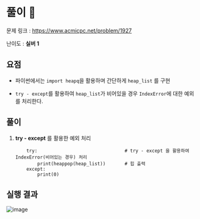 # 풀이 :notebook:

   문제 링크 : https://www.acmicpc.net/problem/1927
   
   난이도 : __실버 1__
   
## 요점
- 파이썬에서는 `import heapq`을 활용하며 간단하게 `heap_list` 를 구현 

- `try - except`를 활용하여 `heap_list`가 비어있을 경우 `IndexError`에 대한 예외를 처리한다.

## 풀이
1. __try - except__ 를 활용한 예외 처리
    ```
        try:                                # try - except 을 활용하여 IndexError(비어있는 경우) 처리
            print(heappop(heap_list))       # 힙 출력
        except:
            print(0)
    ```
   
## 실행 결과

![image](https://user-images.githubusercontent.com/84619866/144953072-b4528a1c-ee83-44eb-a137-e071047f741f.png)
